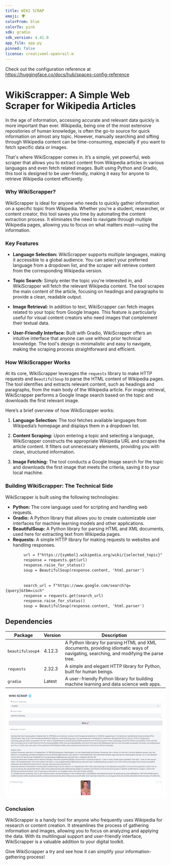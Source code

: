 ```yaml
---
title: WIKI SCRAP
emoji: 🌍
colorFrom: blue
colorTo: pink
sdk: gradio
sdk_version: 4.41.0
app_file: app.py
pinned: false
license: creativeml-openrail-m
---
```


Check out the configuration reference at https://huggingface.co/docs/hub/spaces-config-reference


# WikiScrapper: A Simple Web Scraper for Wikipedia Articles

In the age of information, accessing accurate and relevant data quickly is more important than ever. Wikipedia, being one of the most extensive repositories of human knowledge, is often the go-to source for quick information on almost any topic. However, manually searching and sifting through Wikipedia content can be time-consuming, especially if you want to fetch specific data or images. 

That's where WikiScrapper comes in. It’s a simple, yet powerful, web scraper that allows you to extract content from Wikipedia articles in various languages and even fetch related images. Built using Python and Gradio, this tool is designed to be user-friendly, making it easy for anyone to retrieve Wikipedia content efficiently.

### Why WikiScrapper?

WikiScrapper is ideal for anyone who needs to quickly gather information on a specific topic from Wikipedia. Whether you're a student, researcher, or content creator, this tool saves you time by automating the content extraction process. It eliminates the need to navigate through multiple Wikipedia pages, allowing you to focus on what matters most—using the information.

### Key Features

- **Language Selection:** WikiScrapper supports multiple languages, making it accessible to a global audience. You can select your preferred language from a dropdown list, and the scraper will retrieve content from the corresponding Wikipedia version.

- **Topic Search:** Simply enter the topic you're interested in, and WikiScrapper will fetch the relevant Wikipedia content. The tool scrapes the main content of the article, focusing on headings and paragraphs to provide a clean, readable output.

- **Image Retrieval:** In addition to text, WikiScrapper can fetch images related to your topic from Google Images. This feature is particularly useful for visual content creators who need images that complement their textual data.

- **User-Friendly Interface:** Built with Gradio, WikiScrapper offers an intuitive interface that anyone can use without prior technical knowledge. The tool's design is minimalistic and easy to navigate, making the scraping process straightforward and efficient.

### How WikiScrapper Works

At its core, WikiScrapper leverages the `requests` library to make HTTP requests and `BeautifulSoup` to parse the HTML content of Wikipedia pages. The tool identifies and extracts relevant content, such as headings and paragraphs, from the main body of the Wikipedia article. For image retrieval, WikiScrapper performs a Google Image search based on the topic and downloads the first relevant image.

Here’s a brief overview of how WikiScrapper works:

1. **Language Selection:** The tool fetches available languages from Wikipedia’s homepage and displays them in a dropdown list.

2. **Content Scraping:** Upon entering a topic and selecting a language, WikiScrapper constructs the appropriate Wikipedia URL and scrapes the article content. It filters out unnecessary elements, providing you with clean, structured information.

3. **Image Fetching:** The tool conducts a Google Image search for the topic and downloads the first image that meets the criteria, saving it to your local machine.

### Building WikiScrapper: The Technical Side

WikiScrapper is built using the following technologies:

- **Python:** The core language used for scripting and handling web requests.
- **Gradio:** A Python library that allows you to create customizable user interfaces for machine learning models and other applications.
- **BeautifulSoup:** A Python library for parsing HTML and XML documents, used here for extracting text from Wikipedia pages.
- **Requests:** A simple HTTP library for making requests to websites and handling responses.

```
        url = f"https://{symbol}.wikipedia.org/wiki/{selected_topic}"
        response = requests.get(url)
        response.raise_for_status()
        soup = BeautifulSoup(response.content, 'html.parser')

 
        search_url = f"https://www.google.com/search?q={query}&tbm=isch"
        response = requests.get(search_url)
        response.raise_for_status()
        soup = BeautifulSoup(response.content, 'html.parser')

```

## Dependencies

| Package        | Version  | Description                                                                 |
|----------------|----------|-----------------------------------------------------------------------------|
| `beautifulsoup4` | 4.12.3   | A Python library for parsing HTML and XML documents, providing idiomatic ways of navigating, searching, and modifying the parse tree. |
| `requests`     | 2.32.3   | A simple and elegant HTTP library for Python, built for human beings.        |
| `gradio`       | Latest   | A user-friendly Python library for building machine learning and data science web apps.  |


![alt text](assets/image47.png)

### Conclusion

WikiScrapper is a handy tool for anyone who frequently uses Wikipedia for research or content creation. It streamlines the process of gathering information and images, allowing you to focus on analyzing and applying the data. With its multilingual support and user-friendly interface, WikiScrapper is a valuable addition to your digital toolkit.

Give WikiScrapper a try and see how it can simplify your information-gathering process!
